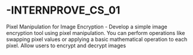# -INTERNPROVE_CS_01
Pixel Manipulation for Image Encryption - 
Develop a simple image encryption tool using pixel manipulation. You can perform operations like swapping pixel values or applying a basic mathematical operation to each pixel. Allow users to encrypt and decrypt images

